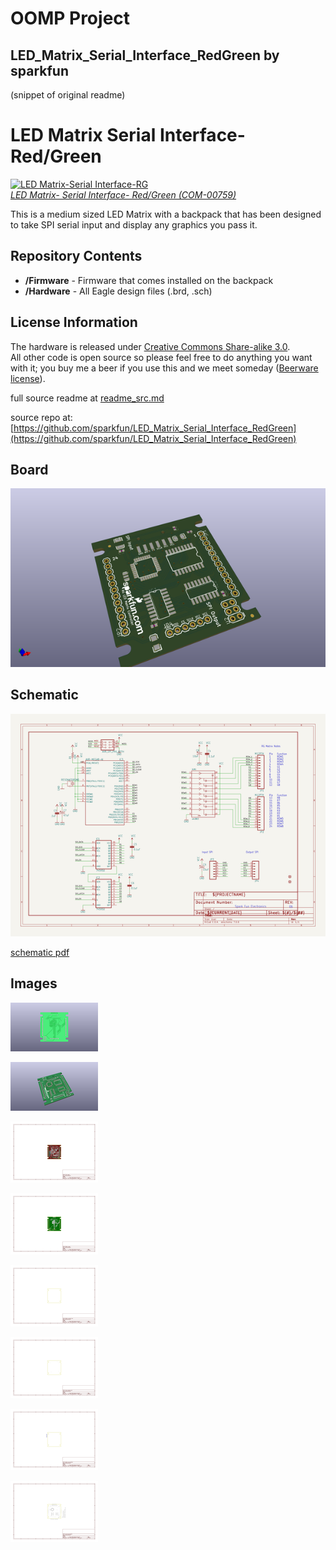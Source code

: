 # OOMP Project  
## LED_Matrix_Serial_Interface_RedGreen  by sparkfun  
  
(snippet of original readme)  
  
LED Matrix Serial Interface-Red/Green  
======================================  
  
  
[![LED Matrix-Serial Interface-RG](https://dlnmh9ip6v2uc.cloudfront.net/images/products/7/5/9/00759-01_i_ma.jpg)    
*LED Matrix- Serial Interface- Red/Green (COM-00759)*](https://www.sparkfun.com/products/759)  
  
This is a medium sized LED Matrix with a backpack that has been designed to take SPI serial input and display any graphics you pass it.  
  
Repository Contents  
-------------------  
* **/Firmware** - Firmware that comes installed on the backpack  
* **/Hardware** - All Eagle design files (.brd, .sch)  
  
License Information  
-------------------  
The hardware is released under [Creative Commons Share-alike 3.0](http://creativecommons.org/licenses/by-sa/3.0/).    
All other code is open source so please feel free to do anything you want with it; you buy me a beer if you use this and we meet someday ([Beerware license](http://en.wikipedia.org/wiki/Beerware)).  
  
  
  full source readme at [readme_src.md](readme_src.md)  
  
source repo at: [https://github.com/sparkfun/LED_Matrix_Serial_Interface_RedGreen](https://github.com/sparkfun/LED_Matrix_Serial_Interface_RedGreen)  
## Board  
  
[![working_3d.png](working_3d_600.png)](working_3d.png)  
## Schematic  
  
[![working_schematic.png](working_schematic_600.png)](working_schematic.png)  
  
[schematic pdf](working_schematic.pdf)  
## Images  
  
[![working_3D_bottom.png](working_3D_bottom_140.png)](working_3D_bottom.png)  
  
[![working_3D_top.png](working_3D_top_140.png)](working_3D_top.png)  
  
[![working_assembly_page_01.png](working_assembly_page_01_140.png)](working_assembly_page_01.png)  
  
[![working_assembly_page_02.png](working_assembly_page_02_140.png)](working_assembly_page_02.png)  
  
[![working_assembly_page_03.png](working_assembly_page_03_140.png)](working_assembly_page_03.png)  
  
[![working_assembly_page_04.png](working_assembly_page_04_140.png)](working_assembly_page_04.png)  
  
[![working_assembly_page_05.png](working_assembly_page_05_140.png)](working_assembly_page_05.png)  
  
[![working_assembly_page_06.png](working_assembly_page_06_140.png)](working_assembly_page_06.png)  
